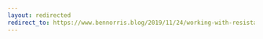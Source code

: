 ```yaml
---
layout: redirected
redirect_to: https://www.bennorris.blog/2019/11/24/working-with-resistance.html
---
```

